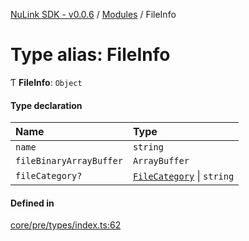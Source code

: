 [NuLink SDK - v0.0.6](../README.md) / [Modules](../modules.md) / FileInfo

# Type alias: FileInfo

Ƭ **FileInfo**: `Object`

#### Type declaration

| Name | Type |
| :------ | :------ |
| `name` | `string` |
| `fileBinaryArrayBuffer` | `ArrayBuffer` |
| `fileCategory?` | [`FileCategory`](../enums/FileCategory.md) \| `string` |

#### Defined in

[core/pre/types/index.ts:62](https://github.com/NuLink-network/nulink-sdk/blob/dec95fc/src/core/pre/types/index.ts#L62)
